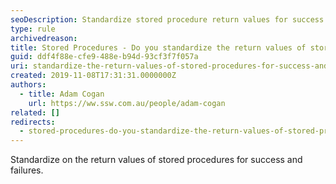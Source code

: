 ```yaml
---
seoDescription: Standardize stored procedure return values for success and failures to ensure efficient data retrieval.
type: rule
archivedreason:
title: Stored Procedures - Do you standardize the return values of stored procedures for success and failures?
guid: ddf4f88e-cfe9-488e-b94d-93cf3f7f057a
uri: standardize-the-return-values-of-stored-procedures-for-success-and-failures
created: 2019-11-08T17:31:31.0000000Z
authors:
  - title: Adam Cogan
    url: https://ww.ssw.com.au/people/adam-cogan
related: []
redirects:
  - stored-procedures-do-you-standardize-the-return-values-of-stored-procedures-for-success-and-failures
---
```


Standardize on the return values of stored procedures for success and failures.

<!--endintro-->
